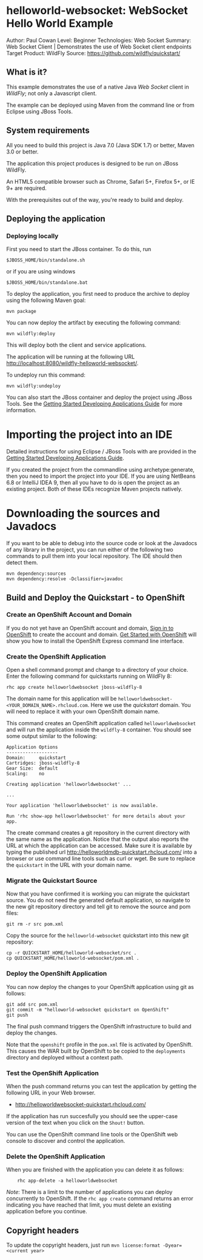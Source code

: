 helloworld-websocket: WebSocket Hello World Example
===================
Author: Paul Cowan
Level: Beginner
Technologies: Web Socket
Summary: Web Socket Client | Demonstrates the use of Web Socket client endpoints
Target Product: WildFly
Source: <https://github.com/wildfly/quickstart/>

What is it?
-----------

This example demonstrates the use of a native Java *Web Socket* client in *WildFly*;
not only a Javascript client.

The example can be deployed using Maven from the command line or from Eclipse using JBoss Tools.

System requirements
-------------------

All you need to build this project is Java 7.0 (Java SDK 1.7) or better, Maven
3.0 or better.

The application this project produces is designed to be run on JBoss WildFly.

An HTML5 compatible browser such as Chrome, Safari 5+, Firefox 5+, or IE 9+ are
required.

With the prerequisites out of the way, you're ready to build and deploy.

Deploying the application
-------------------------

### Deploying locally

First you need to start the JBoss container. To do this, run

    $JBOSS_HOME/bin/standalone.sh

or if you are using windows

    $JBOSS_HOME/bin/standalone.bat

To deploy the application, you first need to produce the archive to deploy using
the following Maven goal:

    mvn package

You can now deploy the artifact by executing the following command:

    mvn wildfly:deploy

This will deploy both the client and service applications.

The application will be running at the following URL <http://localhost:8080/wildfly-helloworld-websocket/>.

To undeploy run this command:

    mvn wildfly:undeploy

You can also start the JBoss container and deploy the project using JBoss Tools. See the
<a href="https://github.com/wildfly/quickstart/guide/Introduction/" title="Getting Started Developing Applications Guide">Getting Started Developing Applications Guide</a>
for more information.

Importing the project into an IDE
=================================

Detailed instructions for using Eclipse / JBoss Tools with are provided in the
<a href="https://github.com/wildfly/quickstart/guide/Introduction/" title="Getting Started Developing Applications Guide">Getting Started Developing Applications Guide</a>.

If you created the project from the commandline using archetype:generate, then
you need to import the project into your IDE. If you are using NetBeans 6.8 or
IntelliJ IDEA 9, then all you have to do is open the project as an existing
project. Both of these IDEs recognize Maven projects natively.

Downloading the sources and Javadocs
====================================

If you want to be able to debug into the source code or look at the Javadocs
of any library in the project, you can run either of the following two
commands to pull them into your local repository. The IDE should then detect
them.

    mvn dependency:sources
    mvn dependency:resolve -Dclassifier=javadoc

Build and Deploy the Quickstart - to OpenShift
-------------------------

### Create an OpenShift Account and Domain

If you do not yet have an OpenShift account and domain, [Sign in to OpenShift](https://openshift.redhat.com/app/login) to create the account and domain. [Get Started with OpenShift](https://openshift.redhat.com/app/getting_started) will show you how to install the OpenShift Express command line interface.

### Create the OpenShift Application

Open a shell command prompt and change to a directory of your choice. Enter the following command for quickstarts running on WildFly 8:

    rhc app create helloworldwebsocket jboss-wildfly-8

The domain name for this application will be `helloworldwebsocket-<YOUR_DOMAIN_NAME>.rhcloud.com`. Here we use the _quickstart_ domain. You will need to replace it with your own OpenShift domain name.

This command creates an OpenShift application called `helloworldwebsocket` and will run the application inside the `wildfly-8` container. You should see some output similar to the following:

    Application Options
    -------------------
    Domain:     quickstart
    Cartridges: jboss-wildfly-8
    Gear Size:  default
    Scaling:    no

    Creating application 'helloworldwebsocket' ...

    ...

    Your application 'helloworldwebsocket' is now available.

    Run 'rhc show-app helloworldwebsocket' for more details about your app.

The create command creates a git repository in the current directory with the same name as the application. Notice that the output also reports the URL at which the application can be accessed. Make sure it is available by typing the published url <http://helloworldmdb-quickstart.rhcloud.com/> into a browser or use command line tools such as curl or wget. Be sure to replace the `quickstart` in the URL with your domain name.

### Migrate the Quickstart Source

Now that you have confirmed it is working you can migrate the quickstart source. You do not need the generated default application, so navigate to the new git repository directory and tell git to remove the source and pom files:

    git rm -r src pom.xml

Copy the source for the `helloworld-websocket` quickstart into this new git repository:

    cp -r QUICKSTART_HOME/helloworld-websocket/src .
    cp QUICKSTART_HOME/helloworld-websocket/pom.xml .

### Deploy the OpenShift Application

You can now deploy the changes to your OpenShift application using git as follows:

    git add src pom.xml
    git commit -m "helloworld-websocket quickstart on OpenShift"
    git push

The final push command triggers the OpenShift infrastructure to build and deploy the changes.

Note that the `openshift` profile in the `pom.xml` file is activated by OpenShift. This causes the WAR built by OpenShift to be copied to the `deployments` directory and deployed without a context path.


### Test the OpenShift Application

When the push command returns you can test the application by getting the following URL in your Web browser.

* <http://helloworldwebsocket-quickstart.rhcloud.com/>

If the application has run succesfully you should see the upper-case version of the text when you click on the `Shout!` button.

You can use the OpenShift command line tools or the OpenShift web console to discover and control the application.

### Delete the OpenShift Application

When you are finished with the application you can delete it as follows:

        rhc app-delete -a helloworldwebsocket

_Note_: There is a limit to the number of applications you can deploy concurrently to OpenShift. If the `rhc app create` command returns an error indicating you have reached that limit, you must delete an existing application before you continue.


Copyright headers
-----------------

To update the copyright headers, just run `mvn license:format -Dyear=<current year>`


